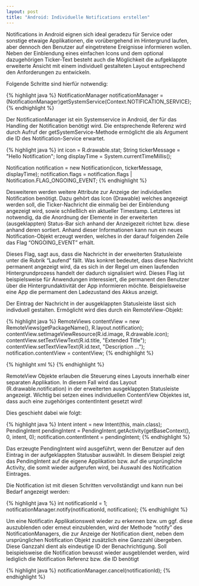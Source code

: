 ```yaml
---
layout: post
title: "Android: Individuelle Notifications erstellen"
---
```





Notifications in Android eignen sich ideal geradezu für Service oder sonstige etwaige Applikationen, die vorübergehend im Hintergrund laufen, aber dennoch den Benutzer auf eingetretene Ereignisse informieren wollen. Neben der Einblendung eines einfachen Icons und dem optional dazugehörigen Ticker-Text besteht auch die Möglichkeit die aufgeklappte erweiterte Ansicht mit einem individuell gestalteten Layout entsprechend den Anforderungen zu entwickeln.

Folgende Schritte sind hierfür notwendig:

{% highlight java %}
NotificationManager notificationManager = (NotificationManager)getSystemService(Context.NOTIFICATION_SERVICE);
{% endhighlight %}

Der NotificationManager ist ein Systemservice in Android, der für das Handling der Notification benötigt wird.
Die entsprechende Referenz wird durch Aufruf der getSystemService-Methode ermöglicht die als Argument die ID des Notification-Service erwartet.

{% highlight java %}
int icon = R.drawable.stat;
String tickerMessage = "Hello Notification";
long displayTime = System.currentTimeMillis();
 
Notification notification = new Notification(icon, tickerMessage, displayTime);
notification.flags = notification.flags | Notification.FLAG_ONGOING_EVENT;
{% endhighlight %}

Desweiteren werden weitere Attribute zur Anzeige der individuellen Notification benötigt.
Dazu gehört das Icon (Drawable) welches angezeigt werden soll, die Ticker-Nachricht die einmalig bei der Einblendung angezeigt wird, sowie schließlich ein aktueller Timestamp.
Letzteres ist notwendig, da die Anordnung der Elemente in der erweiterten (ausgeklappten) Status-Bar sich anhand der Anzeigezeit richtet bzw. diese anhand deren sortiert.
Anhand dieser Informationen kann nun ein neues Notification-Objekt erzeugt werden, welches in der darauf folgenden Zeile das Flag “ONGOING_EVENT” erhält.

Dieses Flag, sagt aus, dass die Nachricht in der erweiterten Statusleiste unter die Rubrik “Laufend” fällt. Was konkret bedeutet, dass diese Nachricht permanent angezeigt wird, da es sich in der Regel um einen laufenden Hintergrundprozess handelt der dadurch signalisiert wird.
Dieses Flag ist beispielsweise für Anwendungen interessiert, die permanent den Benutzer über die Hintergrundaktivität der App informieren möchte. Beispielsweise eine App die permament den Ladezustand des Akkus anzeigt.

Der Eintrag der Nachricht in der ausgeklappten Statusleiste lässt sich indivduell gestalten.
Ermöglicht wird dies durch ein RemoteView-Objekt:

{% highlight java %}
RemoteViews contentView = new RemoteViews(getPackageName(), R.layout.notification);
 contentView.setImageViewResource(R.id.image, R.drawable.icon);
 contentView.setTextViewText(R.id.title, "Extended Title");
 contentView.setTextViewText(R.id.text, "Description ...");
 notification.contentView = contentView;
{% endhighlight %}

{% highlight xml %}
<RelativeLayout xmlns:android="http://schemas.android.com/apk/res/android"
   android:id="@+id/layout"
   android:layout_width="fill_parent"
   android:layout_height="fill_parent"
   android:padding="10dp" >
    <ImageView android:id="@+id/image"
       android:layout_width="wrap_content"
       android:layout_height="fill_parent"
       android:layout_alignParentLeft="true"
       android:layout_marginRight="10dp" />
    <TextView android:id="@+id/title"
       android:layout_width="wrap_content"
       android:layout_height="wrap_content"
       android:layout_toRightOf="@id/image"/>
    <TextView android:id="@+id/text"
       android:layout_width="wrap_content"
       android:layout_height="wrap_content"
       android:layout_toRightOf="@id/image"
       android:layout_below="@id/title" />
</RelativeLayout>
{% endhighlight %}

RemoteView Objekte erlauben die Steuerung eines Layouts innerhalb einer separaten Applikation.
In diesem Fall wird das Layout (R.drawable.notification) in der erweiterten ausgeklappten Statusleiste angezeigt.
Wichtig bei setzen eines individuellen ContentView Objektes ist, dass auch eine zugehöriges contentIntent gesetzt wird!

Dies geschieht dabei wie folgt:

{% highlight java %}
Intent intent = new Intent(this, main.class);
PendingIntent pendingIntent = PendingIntent.getActivity(getBaseContext(), 0, intent, 0);
notification.contentIntent = pendingIntent;
{% endhighlight %}

Das erzeugte PendingIntent wird ausgeführt, wenn der Benutzer auf den Eintrag in der aufgeklappten Statusbar auswählt.
In diesem Beispiel zeigt das PendingIntent auf die eigene Applikation bzw. auf die ursprüngliche Activity, die somit wieder aufgerufen wird, bei Auswahl des Notification Eintrages.

Die Notification ist mit diesen Schritten vervollständigt und kann nun bei Bedarf angezeigt werden:

{% highlight java %}
int notificationId = 1;
notificationManager.notify(notificationId, notification);
{% endhighlight %}

Um eine Notificatin Applikationsweit wieder zu erkennen bzw. um ggf. diese auszublenden oder erneut einzublenden, wird der Methode “notify” des NotificationManagers, die zur Anzeige der Notification dient, neben dem ursprünglichen Notification Objekt zusätzlich eine Ganzzahl übergeben.
Diese Ganzzahl dient als eindeutige ID der Benachrichtigung.
Soll beispielsweise die Notification bewusst wieder ausgeblendet werden, wird lediglich die Notification Referenz bzw. die ID benötigt

{% highlight java %}
notificationManager.cancel(notificationId);
{% endhighlight %}